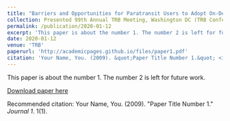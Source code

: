 ```yaml
---
title: "Barriers and Opportunities for Paratransit Users to Adopt On-Demand Micro Transit"
collection: Presented 99th Annual TRB Meeting, Washington DC (TRB Conference)
permalink: /publication/2020-01-12
excerpt: 'This paper is about the number 1. The number 2 is left for future work.'
date: 2020-01-12
venue: 'TRB'
paperurl: 'http://academicpages.github.io/files/paper1.pdf'
citation: 'Your Name, You. (2009). &quot;Paper Title Number 1.&quot; <i>Journal 1</i>. 1(1).'
---
```

This paper is about the number 1. The number 2 is left for future work.

[Download paper here](http://academicpages.github.io/files/paper1.pdf)

Recommended citation: Your Name, You. (2009). "Paper Title Number 1." <i>Journal 1</i>. 1(1).
